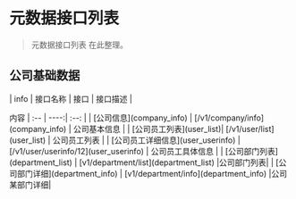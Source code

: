 # 元数据接口列表

> 元数据接口列表 在此整理。 

## 公司基础数据

| info | 接口名称 |  接口  |  接口描述  |
<th colspan="5">内容</th> | :-- | ----:| :--: |
| [公司信息](company_info) | [/v1/company/info](company_info)  | 公司基本信息 |
| [公司员工列表](user_list)| [/v1/user/list](user_list)  | 公司员工列表  |
| [公司员工详细信息](user_userinfo) | [/v1/user/userinfo/12](user_userinfo)  | 公司员工具体信息  |
| [公司部门列表](department_list) | [v1/department/list](department_list) |公司部门列表|
| [公司部门详细](department_info) | [v1/department/info](department_info) |公司某部门详细|
